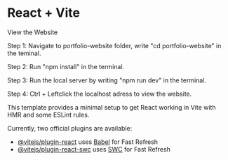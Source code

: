 # React + Vite

View the Website

Step 1:
Navigate to portfolio-website folder, write "cd portfolio-website" in the teminal.

Step 2:
Run "npm install" in the terminal.

Step 3:
Run the local server by writing "npm run dev" in the terminal.

Step 4:
Ctrl + Leftclick the localhost adress to view the website.

This template provides a minimal setup to get React working in Vite with HMR and some ESLint rules.

Currently, two official plugins are available:

- [@vitejs/plugin-react](https://github.com/vitejs/vite-plugin-react/blob/main/packages/plugin-react/README.md) uses [Babel](https://babeljs.io/) for Fast Refresh
- [@vitejs/plugin-react-swc](https://github.com/vitejs/vite-plugin-react-swc) uses [SWC](https://swc.rs/) for Fast Refresh
